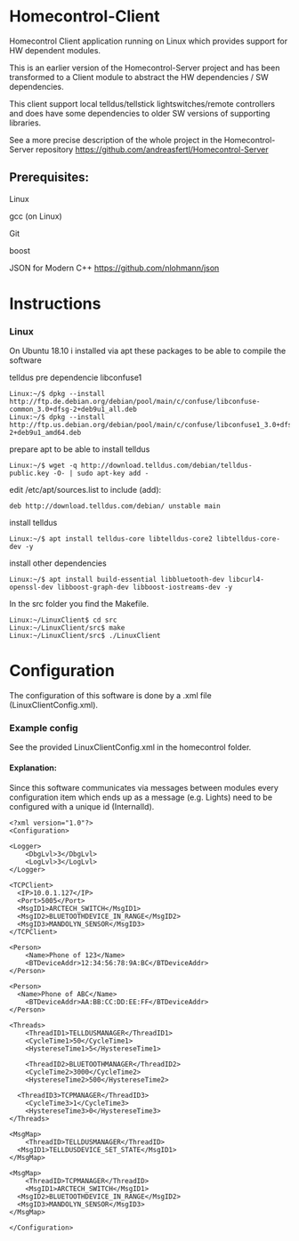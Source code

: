 # Homecontrol-Client
Homecontrol Client application running on Linux which provides support for HW dependent modules.

This is an earlier version of the Homecontrol-Server project and has been transformed to a Client module to abstract the HW dependencies / SW dependencies.

This client support local telldus/tellstick lightswitches/remote controllers and does have some dependencies to older SW versions of supporting libraries.


See a more precise description of the whole project in the Homecontrol-Server repository
https://github.com/andreasfertl/Homecontrol-Server

## Prerequisites:
Linux

gcc (on Linux)

Git

boost

JSON for Modern C++
https://github.com/nlohmann/json


# Instructions
### Linux
On Ubuntu 18.10 i installed via apt these packages to be able to compile the software

telldus
pre dependencie libconfuse1
```
Linux:~/$ dpkg --install http://ftp.de.debian.org/debian/pool/main/c/confuse/libconfuse-common_3.0+dfsg-2+deb9u1_all.deb
Linux:~/$ dpkg --install http://ftp.us.debian.org/debian/pool/main/c/confuse/libconfuse1_3.0+dfsg-2+deb9u1_amd64.deb
```
prepare apt to be able to install telldus
```
Linux:~/$ wget -q http://download.telldus.com/debian/telldus-public.key -O- | sudo apt-key add -
```
edit /etc/apt/sources.list to include (add):
```
deb http://download.telldus.com/debian/ unstable main
```
install telldus
```
Linux:~/$ apt install telldus-core libtelldus-core2 libtelldus-core-dev -y
```
install other dependencies
```
Linux:~/$ apt install build-essential libbluetooth-dev libcurl4-openssl-dev libboost-graph-dev libboost-iostreams-dev -y
```

In the src folder you find the Makefile.
```
Linux:~/LinuxClient$ cd src
Linux:~/LinuxClient/src$ make
Linux:~/LinuxClient/src$ ./LinuxClient
```

# Configuration
The configuration of this software is done by a .xml file (LinuxClientConfig.xml).

### Example config
See the provided LinuxClientConfig.xml in the homecontrol folder.

#### Explanation:
Since this software communicates via messages between modules every configuration item which ends up as a message (e.g. Lights) need to be configured with a unique id (InternalId).

```
<?xml version="1.0"?>
<Configuration>

<Logger>
	<DbgLvl>3</DbgLvl>
	<LogLvl>3</LogLvl>
</Logger>

<TCPClient>
  <IP>10.0.1.127</IP>
  <Port>5005</Port>
  <MsgID1>ARCTECH_SWITCH</MsgID1>
  <MsgID2>BLUETOOTHDEVICE_IN_RANGE</MsgID2>
  <MsgID3>MANDOLYN_SENSOR</MsgID3>
</TCPClient>
  
<Person>
	<Name>Phone of 123</Name>
	<BTDeviceAddr>12:34:56:78:9A:BC</BTDeviceAddr>
</Person>
  
<Person>
  <Name>Phone of ABC</Name>
	<BTDeviceAddr>AA:BB:CC:DD:EE:FF</BTDeviceAddr>
</Person>

<Threads>
	<ThreadID1>TELLDUSMANAGER</ThreadID1>
	<CycleTime1>50</CycleTime1>
	<HystereseTime1>5</HystereseTime1>

	<ThreadID2>BLUETOOTHMANAGER</ThreadID2>
	<CycleTime2>3000</CycleTime2>
	<HystereseTime2>500</HystereseTime2>

  <ThreadID3>TCPMANAGER</ThreadID3>
	<CycleTime3>1</CycleTime3>
	<HystereseTime3>0</HystereseTime3>
</Threads>

<MsgMap>
	<ThreadID>TELLDUSMANAGER</ThreadID>
  <MsgID1>TELLDUSDEVICE_SET_STATE</MsgID1>
</MsgMap>
  
<MsgMap>
	<ThreadID>TCPMANAGER</ThreadID>
	<MsgID1>ARCTECH_SWITCH</MsgID1>
  <MsgID2>BLUETOOTHDEVICE_IN_RANGE</MsgID2>
  <MsgID3>MANDOLYN_SENSOR</MsgID3>
</MsgMap>

</Configuration>

```

